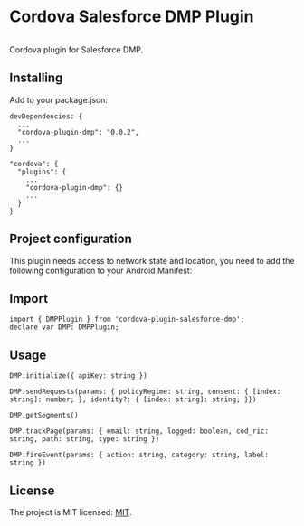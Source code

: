 # Cordova Salesforce DMP Plugin

[![<okode>](https://circleci.com/gh/okode/cordova-plugin-salesforce-dmp.svg?style=svg)](https://app.circleci.com/pipelines/github/okode/cordova-plugin-salesforce-dmp)

Cordova plugin for Salesforce DMP.

## Installing

Add to your package.json:

```
devDependencies: {
  ...
  "cordova-plugin-dmp": "0.0.2",
  ...
}
```

```
"cordova": {
  "plugins": {
    ...
    "cordova-plugin-dmp": {}
    ...
  }
}
```

## Project configuration

This plugin needs access to network state and location, you need to add the following configuration to your Android Manifest:


  <uses-permission android:name="android.permission.INTERNET"/>
  <uses-permission android:name="android.permission.ACCESS_NETWORK_STATE"/>
  <uses-permission android:name="android.permission.ACCESS_COARSE_LOCATION"/>

## Import

```
import { DMPPlugin } from 'cordova-plugin-salesforce-dmp';
declare var DMP: DMPPlugin;
```

## Usage

```
DMP.initialize({ apiKey: string })
```

```
DMP.sendRequests(params: { policyRegime: string, consent: { [index: string]: number; }, identity?: { [index: string]: string; }})
```

```
DMP.getSegments()
```

```
DMP.trackPage(params: { email: string, logged: boolean, cod_ric: string, path: string, type: string })
```

```
DMP.fireEvent(params: { action: string, category: string, label: string })
```

## License

The project is MIT licensed: [MIT](https://opensource.org/licenses/MIT).
